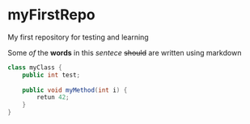 myFirstRepo
===========

My first repository for testing and learning

Some *of* the **words** in this _sentece_ ~~should~~ are written using markdown

```java
class myClass {
    public int test;
    
    public void myMethod(int i) {
        retun 42;
    }
}
```
